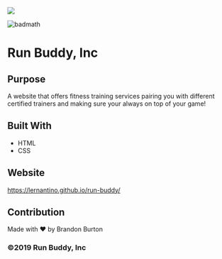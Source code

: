<img src="https://i.imgur.com/cwLTOc4.png"/></a>

![badmath](https://img.shields.io/badge/License-MIT-blue)

# Run Buddy, Inc

## Purpose
A website that offers fitness training services pairing you with different certified trainers and making sure your always on top of your game!

## Built With
* HTML
* CSS

## Website
https://lernantino.github.io/run-buddy/

## Contribution
Made with ❤️ by Brandon Burton 

### ©️2019 Run Buddy, Inc 
